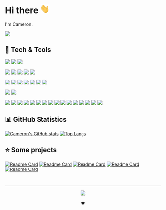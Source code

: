 # Hi there <img src="https://raw.githubusercontent.com/CameronGuthrie/CameronGuthrie/main/assets/wave.gif" width="30px" height="30px" />

I'm Cameron.

<span > [<img src="https://content.linkedin.com/content/dam/me/business/en-us/amp/brand-site/v2/bg/LI-Logo.svg.original.svg" width="50" />][1] </span> 

[1]: https://www.linkedin.com/in/guthrie-cameron

## 🔧 Tech & Tools

<!-- https://github.com/simple-icons/simple-icons/blob/develop/slugs.md -->

![](https://img.shields.io/badge/⁠⁠-Windows-informational?style=flat&logo=Windows&logoColor=white&color=2bbc8a) ![](https://img.shields.io/badge/⁠-MacOS-informational?style=flat&logo=Apple&logoColor=white&color=2bbc8a) ![](https://img.shields.io/badge/⁠-Linux-informational?style=flat&logo=Linux&logoColor=white&color=2bbc8a)

![](https://img.shields.io/badge/⁠-VS_Code-informational?style=flat&logo=visualstudiocode) ![](https://img.shields.io/badge/⁠-Eclipse-informational?style=flat&logo=eclipse) ![](https://img.shields.io/badge/⁠-Spring_Tool_Suite-informational?style=flat&logo=spring&logoColor=white) ![](https://img.shields.io/badge/⁠-PyCharm-informational?style=flat&logo=pycharm&logoColor=white) ![](https://img.shields.io/badge/⁠-Sublime_Text-informational?style=flat&logo=sublimetext&logoColor=white)

![](https://img.shields.io/badge/⁠-HTML-informational?style=flat&logo=HTML5&logoColor=white&color=cf4242) ![](https://img.shields.io/badge/⁠-CSS-informational?style=flat&logo=CSS3&logoColor=white&color=cf4242) ![](https://img.shields.io/badge/⁠-JavaScript-informational?style=flat&logo=Javascript&logoColor=white&color=cf4242) ![](https://img.shields.io/badge/⁠-PHP-informational?style=flat&logo=php&logoColor=white&color=cf4242) ![](https://img.shields.io/badge/⁠-Java-informational?style=flat&logo=java&logoColor=white&color=cf4242) ![](https://img.shields.io/badge/⁠-Gherkin-informational?style=flat&logo=cucumber&logoColor=white&color=cf4242) ![](https://img.shields.io/badge/⁠-Python-informational?style=flat&logo=python&logoColor=white&color=cf4242)

![](https://img.shields.io/badge/⁤-AWS-informational?style=flat&logo=amazonaws&logoColor=white&color=34c258) ![](https://img.shields.io/badge/⁤-Azure-informational?style=flat&logo=microsoftazure&logoColor=white&color=34c258)

![](https://img.shields.io/badge/⁤-Node.js-informational?style=flat&logo=nodedotjs&logoColor=white&color=e88e2e) ![](https://img.shields.io/badge/⁤-Express-informational?style=flat&logo=express&logoColor=white&color=e88e2e) ![](https://img.shields.io/badge/⁤-Spring_Boot-informational?style=flat&logo=springboot&logoColor=white&color=e88e2e) ![](https://img.shields.io/badge/⁤-Apache_Maven-informational?style=flat&logo=apachemaven&logoColor=white&color=e88e2e) ![](https://img.shields.io/badge/⁤-JUnit-informational?style=flat&logo=junit5&logoColor=white&color=e88e2e) ![](https://img.shields.io/badge/⁤-Selenium-informational?style=flat&logo=selenium&logoColor=white&color=e88e2e) ![](https://img.shields.io/badge/⁤-Jest-informational?style=flat&logo=jest&logoColor=white&color=e88e2e) ![](https://img.shields.io/badge/⁤-SonarQube-informational?style=flat&logo=sonarqube&logoColor=white&color=e88e2e) ![](https://img.shields.io/badge/⁤-JMeter-informational?style=flat&logo=apachejmeter&logoColor=white&color=e88e2e) ![](https://img.shields.io/badge/⁤-Git-informational?style=flat&logo=git&logoColor=white&color=e88e2e) ![](https://img.shields.io/badge/⁤-Bash-informational?style=flat&logo=gnubash&logoColor=white&color=e88e2e) ![](https://img.shields.io/badge/⁤-PowerShell-informational?style=flat&logo=powershell&logoColor=white&color=e88e2e) ![](https://img.shields.io/badge/⁤-MySQL-informational?style=flat&logo=mysql&logoColor=white&color=e88e2e) ![](https://img.shields.io/badge/⁤-MongoDB-informational?style=flat&logo=mongodb&logoColor=white&color=e88e2e) ![](https://img.shields.io/badge/⁤-Realm-informational?style=flat&logo=realm&logoColor=white&color=e88e2e) ![](https://img.shields.io/badge/⁤-Postman-informational?style=flat&logo=postman&logoColor=white&color=e88e2e)

## 📊 GitHub Statistics
 [![Cameron's GitHub stats](https://github-readme-stats.vercel.app/api?username=cameronguthrie&count_private=true&show_icons=true&include_all_commits=true)](https://github.com/cameronguthrie) [![Top Langs](https://github-readme-stats.vercel.app/api/top-langs/?username=cameronguthrie&langs_count=4)](https://github.com/cameronguthrie)


## ⭐ Some projects

[![Readme Card](https://github-readme-stats.vercel.app/api/pin/?username=cameronguthrie&repo=LBG-API)](https://github.com/CameronGuthrie/LBG-API) [![Readme Card](https://github-readme-stats.vercel.app/api/pin/?username=cameronguthrie&repo=To-Do-List)](https://github.com/CameronGuthrie/To-Do-List) [![Readme Card](https://github-readme-stats.vercel.app/api/pin/?username=CreatePresentationSchedule&repo=createpresentationschedule.github.io)](https://github.com/CreatePresentationSchedule/createpresentationschedule.github.io) [![Readme Card](https://github-readme-stats.vercel.app/api/pin/?username=SettlementNameGenerator&repo=SettlementNameGenerator.github.io)](https://github.com/SettlementNameGenerator/SettlementNameGenerator.github.io) [![Readme Card](https://github-readme-stats.vercel.app/api/pin/?username=HexGridGenerator&repo=HexGridGenerator.github.io)](https://github.com/HexGridGenerator/HexGridGenerator.github.io)

<br/>
<hr/>

<div align="center">

<!-- Connect with me on --> 
<span > [<img src="https://content.linkedin.com/content/dam/me/business/en-us/amp/brand-site/v2/bg/LI-Logo.svg.original.svg" width="60" />][1] </span> 

[1]: https://www.linkedin.com/in/guthrie-cameron

 ❤️
<br/>
<br/>

</div>